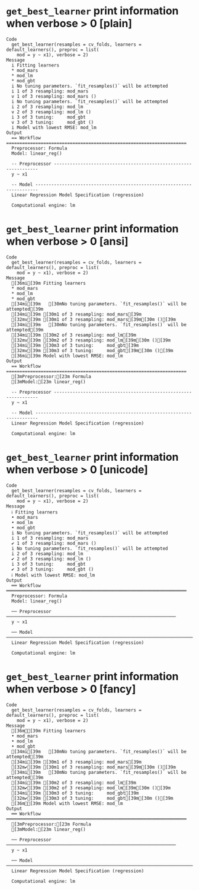 # `get_best_learner` print information when verbose > 0 [plain]

    Code
      get_best_learner(resamples = cv_folds, learners = default_learners(), preproc = list(
        mod = y ~ x1), verbose = 2)
    Message
      i Fitting learners
      * mod_mars
      * mod_lm
      * mod_gbt
      i	No tuning parameters. `fit_resamples()` will be attempted
      i 1 of 3 resampling: mod_mars
      v 1 of 3 resampling: mod_mars ()
      i	No tuning parameters. `fit_resamples()` will be attempted
      i 2 of 3 resampling: mod_lm
      v 2 of 3 resampling: mod_lm ()
      i 3 of 3 tuning:     mod_gbt
      v 3 of 3 tuning:     mod_gbt ()
      i Model with lowest RMSE: mod_lm
    Output
      == Workflow ====================================================================
      Preprocessor: Formula
      Model: linear_reg()
      
      -- Preprocessor ----------------------------------------------------------------
      y ~ x1
      
      -- Model -----------------------------------------------------------------------
      Linear Regression Model Specification (regression)
      
      Computational engine: lm 
      

# `get_best_learner` print information when verbose > 0 [ansi]

    Code
      get_best_learner(resamples = cv_folds, learners = default_learners(), preproc = list(
        mod = y ~ x1), verbose = 2)
    Message
      [36mi[39m Fitting learners
      * mod_mars
      * mod_lm
      * mod_gbt
      [34mi[39m	[30mNo tuning parameters. `fit_resamples()` will be attempted[39m
      [34mi[39m [30m1 of 3 resampling: mod_mars[39m
      [32mv[39m [30m1 of 3 resampling: mod_mars[39m[30m ()[39m
      [34mi[39m	[30mNo tuning parameters. `fit_resamples()` will be attempted[39m
      [34mi[39m [30m2 of 3 resampling: mod_lm[39m
      [32mv[39m [30m2 of 3 resampling: mod_lm[39m[30m ()[39m
      [34mi[39m [30m3 of 3 tuning:     mod_gbt[39m
      [32mv[39m [30m3 of 3 tuning:     mod_gbt[39m[30m ()[39m
      [36mi[39m Model with lowest RMSE: mod_lm
    Output
      == Workflow ====================================================================
      [3mPreprocessor:[23m Formula
      [3mModel:[23m linear_reg()
      
      -- Preprocessor ----------------------------------------------------------------
      y ~ x1
      
      -- Model -----------------------------------------------------------------------
      Linear Regression Model Specification (regression)
      
      Computational engine: lm 
      

# `get_best_learner` print information when verbose > 0 [unicode]

    Code
      get_best_learner(resamples = cv_folds, learners = default_learners(), preproc = list(
        mod = y ~ x1), verbose = 2)
    Message
      ℹ Fitting learners
      • mod_mars
      • mod_lm
      • mod_gbt
      i	No tuning parameters. `fit_resamples()` will be attempted
      i 1 of 3 resampling: mod_mars
      ✔ 1 of 3 resampling: mod_mars ()
      i	No tuning parameters. `fit_resamples()` will be attempted
      i 2 of 3 resampling: mod_lm
      ✔ 2 of 3 resampling: mod_lm ()
      i 3 of 3 tuning:     mod_gbt
      ✔ 3 of 3 tuning:     mod_gbt ()
      ℹ Model with lowest RMSE: mod_lm
    Output
      ══ Workflow ════════════════════════════════════════════════════════════════════
      Preprocessor: Formula
      Model: linear_reg()
      
      ── Preprocessor ────────────────────────────────────────────────────────────────
      y ~ x1
      
      ── Model ───────────────────────────────────────────────────────────────────────
      Linear Regression Model Specification (regression)
      
      Computational engine: lm 
      

# `get_best_learner` print information when verbose > 0 [fancy]

    Code
      get_best_learner(resamples = cv_folds, learners = default_learners(), preproc = list(
        mod = y ~ x1), verbose = 2)
    Message
      [36mℹ[39m Fitting learners
      • mod_mars
      • mod_lm
      • mod_gbt
      [34mi[39m	[30mNo tuning parameters. `fit_resamples()` will be attempted[39m
      [34mi[39m [30m1 of 3 resampling: mod_mars[39m
      [32m✔[39m [30m1 of 3 resampling: mod_mars[39m[30m ()[39m
      [34mi[39m	[30mNo tuning parameters. `fit_resamples()` will be attempted[39m
      [34mi[39m [30m2 of 3 resampling: mod_lm[39m
      [32m✔[39m [30m2 of 3 resampling: mod_lm[39m[30m ()[39m
      [34mi[39m [30m3 of 3 tuning:     mod_gbt[39m
      [32m✔[39m [30m3 of 3 tuning:     mod_gbt[39m[30m ()[39m
      [36mℹ[39m Model with lowest RMSE: mod_lm
    Output
      ══ Workflow ════════════════════════════════════════════════════════════════════
      [3mPreprocessor:[23m Formula
      [3mModel:[23m linear_reg()
      
      ── Preprocessor ────────────────────────────────────────────────────────────────
      y ~ x1
      
      ── Model ───────────────────────────────────────────────────────────────────────
      Linear Regression Model Specification (regression)
      
      Computational engine: lm 
      

